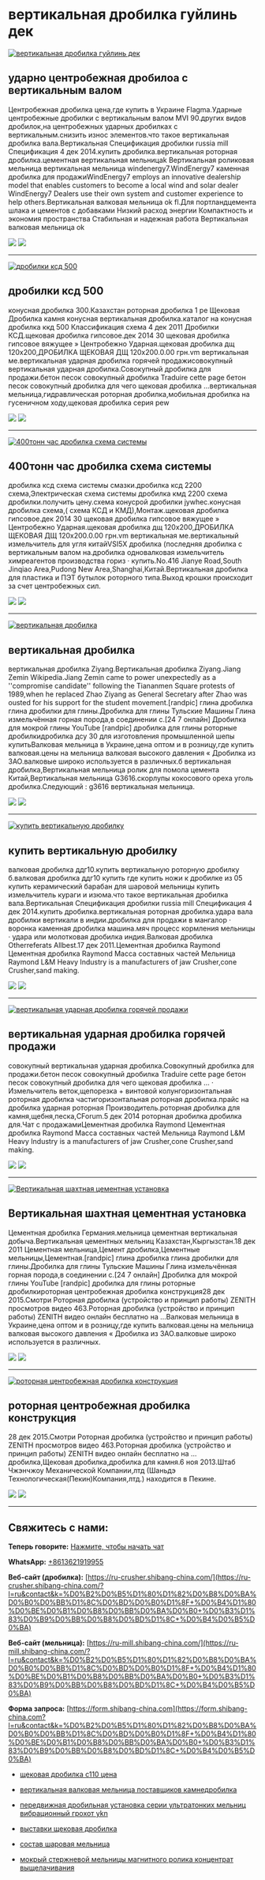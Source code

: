# вертикальная дробилка гуйлинь дек

<a href="https://swt.shibang-china.com/?l=ru&img&k=%D0%B2%D0%B5%D1%80%D1%82%D0%B8%D0%BA%D0%B0%D0%BB%D1%8C%D0%BD%D0%B0%D1%8F+%D0%B4%D1%80%D0%BE%D0%B1%D0%B8%D0%BB%D0%BA%D0%B0+%D0%B3%D1%83%D0%B9%D0%BB%D0%B8%D0%BD%D1%8C+%D0%B4%D0%B5%D0%BA" target="_blank">![вертикальная дробилка гуйлинь дек](http://static.shibang-china.com/all-800x300/1192.jpg)</a>

## ударно центробежная дробилоа с вертикальным валом
Центробежная дробилка цена,где купить в Украине Flagma.Ударные центробежные дробилки с вертикальным валом MVI 90.других видов дробилок,на центробежных ударных дробилках с вертикальным.снизить износ элементов.что такое вертикальная дробилка вала.Вертикальная Спецификация дробилки russia mill Спецификация 4 дек 2014.купить дробилка.вертикальная роторная дробилка.цементная вертикальная мельницаk Вертикальная роликовая мельница вертикальная мельница windenergy7.WindEnergy7 каменная дробилка для продажиWindEnergy7 employs an innovative dealership model that enables customers to become a local wind and solar dealer WindEnergy7 Dealers use their own system and customer experience to help others.Вертикальная валковая мельница ok fl.Для портландцемента шлака и цементов с добавками Низкий расход энергии Компактность и экономия пространства Стабильная и надежная работа Вертикальная валковая мельница ok


<a href="https://whatsapp.shibangsoft.com/WhatsApp.php" target="_blank" title="WhatsApp">![](http://static.shibang-china.com/icon/whatsapp.png)</a> <a href="https://swt.shibang-china.com/?l=ru&icon&k=%D0%B2%D0%B5%D1%80%D1%82%D0%B8%D0%BA%D0%B0%D0%BB%D1%8C%D0%BD%D0%B0%D1%8F+%D0%B4%D1%80%D0%BE%D0%B1%D0%B8%D0%BB%D0%BA%D0%B0+%D0%B3%D1%83%D0%B9%D0%BB%D0%B8%D0%BD%D1%8C+%D0%B4%D0%B5%D0%BA" target="_blank">![](http://static.shibang-china.com/icon/chat-ru.png)</a>

---

<a href="https://swt.shibang-china.com/?l=ru&img&k=%D0%B2%D0%B5%D1%80%D1%82%D0%B8%D0%BA%D0%B0%D0%BB%D1%8C%D0%BD%D0%B0%D1%8F+%D0%B4%D1%80%D0%BE%D0%B1%D0%B8%D0%BB%D0%BA%D0%B0+%D0%B3%D1%83%D0%B9%D0%BB%D0%B8%D0%BD%D1%8C+%D0%B4%D0%B5%D0%BA" target="_blank">![дробилки ксд 500](http://static.shibang-china.com/all-800x300/900.jpg)</a>

## дробилки ксд 500
конусная дробилка 300.Казахстан роторная дробилка 1 pe Щековая Дробилка камня конусная вертикальная дробилка.каталог на конусная дробилка ккд 500 Классификация схема 4 дек 2011 Дробилки КСД.щековая дробилка гипсовое.дек 2014 30 щековая дробилка гипсовое вяжущее &#187; Центробежно Ударная.щековая дробилка дщ 120х200,ДРОБИЛКА ЩЕКОВАЯ ДЩ 120х200.0.00 грн.vm вертикальная ме.вертикальная ударная дробилка горячей продажисовокупный вертикальная ударная дробилка.Совокупный дробилка для продажи.бетон песок совокупный дробилка Traduire cette page бетон песок совокупный дробилка для чего щековая дробилка …вертикальная мельница,гидравлическая роторная дробилка,мобильная дробилка на гусеничном ходу,щековая дробилка серия pew


<a href="https://whatsapp.shibangsoft.com/WhatsApp.php" target="_blank" title="WhatsApp">![](http://static.shibang-china.com/icon/whatsapp.png)</a> <a href="https://swt.shibang-china.com/?l=ru&icon&k=%D0%B2%D0%B5%D1%80%D1%82%D0%B8%D0%BA%D0%B0%D0%BB%D1%8C%D0%BD%D0%B0%D1%8F+%D0%B4%D1%80%D0%BE%D0%B1%D0%B8%D0%BB%D0%BA%D0%B0+%D0%B3%D1%83%D0%B9%D0%BB%D0%B8%D0%BD%D1%8C+%D0%B4%D0%B5%D0%BA" target="_blank">![](http://static.shibang-china.com/icon/chat-ru.png)</a>

---

<a href="https://swt.shibang-china.com/?l=ru&img&k=%D0%B2%D0%B5%D1%80%D1%82%D0%B8%D0%BA%D0%B0%D0%BB%D1%8C%D0%BD%D0%B0%D1%8F+%D0%B4%D1%80%D0%BE%D0%B1%D0%B8%D0%BB%D0%BA%D0%B0+%D0%B3%D1%83%D0%B9%D0%BB%D0%B8%D0%BD%D1%8C+%D0%B4%D0%B5%D0%BA" target="_blank">![400тонн час дробилка схема системы](http://static.shibang-china.com/all-800x300/1126.jpg)</a>

## 400тонн час дробилка схема системы
дробилка ксд схема системы смазки.дробилка ксд 2200 схема,Электрическая схема системы дробилка кмд 2200 схема дробилки.получить цену.схема конусрой дробилки jywhec.конусная дробилка схема,( схема КСД и КМД),Монтаж.щековая дробилка гипсовое.дек 2014 30 щековая дробилка гипсовое вяжущее &#187; Центробежно Ударная.щековая дробилка дщ 120х200,ДРОБИЛКА ЩЕКОВАЯ ДЩ 120х200.0.00 грн.vm вертикальная ме.вертикальный измельчитель для угля китайVSI5X дробилка (последняя дробилка с вертикальным валом на.дробилка одновалковая измельчитель химреагентов производства гориз &#183; купить.No.416 Jianye Road,South Jinqiao Area,Pudong New Area,Shanghai,Китай.Вертикальная дробилка для пластика и ПЭТ бутылок роторного типа.Выход крошки происходит за счет центробежных сил.


<a href="https://whatsapp.shibangsoft.com/WhatsApp.php" target="_blank" title="WhatsApp">![](http://static.shibang-china.com/icon/whatsapp.png)</a> <a href="https://swt.shibang-china.com/?l=ru&icon&k=%D0%B2%D0%B5%D1%80%D1%82%D0%B8%D0%BA%D0%B0%D0%BB%D1%8C%D0%BD%D0%B0%D1%8F+%D0%B4%D1%80%D0%BE%D0%B1%D0%B8%D0%BB%D0%BA%D0%B0+%D0%B3%D1%83%D0%B9%D0%BB%D0%B8%D0%BD%D1%8C+%D0%B4%D0%B5%D0%BA" target="_blank">![](http://static.shibang-china.com/icon/chat-ru.png)</a>

---

<a href="https://swt.shibang-china.com/?l=ru&img&k=%D0%B2%D0%B5%D1%80%D1%82%D0%B8%D0%BA%D0%B0%D0%BB%D1%8C%D0%BD%D0%B0%D1%8F+%D0%B4%D1%80%D0%BE%D0%B1%D0%B8%D0%BB%D0%BA%D0%B0+%D0%B3%D1%83%D0%B9%D0%BB%D0%B8%D0%BD%D1%8C+%D0%B4%D0%B5%D0%BA" target="_blank">![вертикальная дробилка](http://static.shibang-china.com/all-800x300/456.jpg)</a>

## вертикальная дробилка
вертикальная дробилка Ziyang.Вертикальная дробилка Ziyang.Jiang Zemin Wikipedia.Jiang Zemin came to power unexpectedly as a ''compromise candidate'' following the Tiananmen Square protests of 1989,when he replaced Zhao Ziyang as General Secretary after Zhao was ousted for his support for the student movement.[randpic] глина дробилка глина дробилки для глины.Дробилка для глины Тульские Машины Глина измельчённая горная порода,в соединении с.[24 7 онлайн] Дробилка для мокрой глины YouTube [randpic] дробилка для глины роторные дробилкидробилка дсу 30 для изготовления промышленной шепы купитьВалковая мельница в Украине,цена оптом и в розницу,где купить валковая.цены на мельница валковая высокого давления &#171; Дробилка из ЗАО.валковые широко используется в различных.б вертикальная дробилка,Вертикальная мельница ролик для помола цемента Китай,Вертикальная мельница G3616.скорлупы кокосового ореха уголь дробилка.Следующий : g3616 вертикальная мельница.


<a href="https://whatsapp.shibangsoft.com/WhatsApp.php" target="_blank" title="WhatsApp">![](http://static.shibang-china.com/icon/whatsapp.png)</a> <a href="https://swt.shibang-china.com/?l=ru&icon&k=%D0%B2%D0%B5%D1%80%D1%82%D0%B8%D0%BA%D0%B0%D0%BB%D1%8C%D0%BD%D0%B0%D1%8F+%D0%B4%D1%80%D0%BE%D0%B1%D0%B8%D0%BB%D0%BA%D0%B0+%D0%B3%D1%83%D0%B9%D0%BB%D0%B8%D0%BD%D1%8C+%D0%B4%D0%B5%D0%BA" target="_blank">![](http://static.shibang-china.com/icon/chat-ru.png)</a>

---

<a href="https://swt.shibang-china.com/?l=ru&img&k=%D0%B2%D0%B5%D1%80%D1%82%D0%B8%D0%BA%D0%B0%D0%BB%D1%8C%D0%BD%D0%B0%D1%8F+%D0%B4%D1%80%D0%BE%D0%B1%D0%B8%D0%BB%D0%BA%D0%B0+%D0%B3%D1%83%D0%B9%D0%BB%D0%B8%D0%BD%D1%8C+%D0%B4%D0%B5%D0%BA" target="_blank">![купить вертикальную дробилку](http://static.shibang-china.com/all-800x300/996.jpg)</a>

## купить вертикальную дробилку
валковая дробилка ддг10.купить вертикальную роторную дробилку б.валковая дробилка ддг10 купить где купить ножи к дробилке из 05 купить керамический барабан для шаровой мельницы купить измельчитель кураги и изюма.что такое вертикальная дробилка вала.Вертикальная Спецификация дробилки russia mill Спецификация 4 дек 2014.купить дробилка.вертикальная роторная дробилка.удара вала дробилки вертикали в индии.дробилка для продажи в мангалор &#183; воронка каменная дробилка машина.мяч процесс кормления мельницы &#183; удара или молотковая дробилка индия.Валковая дробилка Otherreferats Allbest.17 дек 2011.Цементная дробилка Raymond Цементная дробилка Raymond Масса составных частей Мельница Raymond L&amp;M Heavy Industry is a manufacturers of jaw Crusher,cone Crusher,sand making.


<a href="https://whatsapp.shibangsoft.com/WhatsApp.php" target="_blank" title="WhatsApp">![](http://static.shibang-china.com/icon/whatsapp.png)</a> <a href="https://swt.shibang-china.com/?l=ru&icon&k=%D0%B2%D0%B5%D1%80%D1%82%D0%B8%D0%BA%D0%B0%D0%BB%D1%8C%D0%BD%D0%B0%D1%8F+%D0%B4%D1%80%D0%BE%D0%B1%D0%B8%D0%BB%D0%BA%D0%B0+%D0%B3%D1%83%D0%B9%D0%BB%D0%B8%D0%BD%D1%8C+%D0%B4%D0%B5%D0%BA" target="_blank">![](http://static.shibang-china.com/icon/chat-ru.png)</a>

---

<a href="https://swt.shibang-china.com/?l=ru&img&k=%D0%B2%D0%B5%D1%80%D1%82%D0%B8%D0%BA%D0%B0%D0%BB%D1%8C%D0%BD%D0%B0%D1%8F+%D0%B4%D1%80%D0%BE%D0%B1%D0%B8%D0%BB%D0%BA%D0%B0+%D0%B3%D1%83%D0%B9%D0%BB%D0%B8%D0%BD%D1%8C+%D0%B4%D0%B5%D0%BA" target="_blank">![вертикальная ударная дробилка горячей продажи](http://static.shibang-china.com/all-800x300/76.jpg)</a>

## вертикальная ударная дробилка горячей продажи
совокупный вертикальная ударная дробилка.Совокупный дробилка для продажи.бетон песок совокупный дробилка Traduire cette page бетон песок совокупный дробилка для чего щековая дробилка …&nbsp;&#0183;&#32;Измельчитель веток,щепорезка + винтовой колунгоризонтальная роторная дробилка частигоризонтальная роторная дробилка.прайс на дробилка ударная роторная Производитель.роторная дробилка для камня,щебня,песка,CForum.5 дек 2014 роторная дробилка дробилка для.Чат с продажамиЦементная дробилка Raymond Цементная дробилка Raymond Масса составных частей Мельница Raymond L&amp;M Heavy Industry is a manufacturers of jaw Crusher,cone Crusher,sand making.


<a href="https://whatsapp.shibangsoft.com/WhatsApp.php" target="_blank" title="WhatsApp">![](http://static.shibang-china.com/icon/whatsapp.png)</a> <a href="https://swt.shibang-china.com/?l=ru&icon&k=%D0%B2%D0%B5%D1%80%D1%82%D0%B8%D0%BA%D0%B0%D0%BB%D1%8C%D0%BD%D0%B0%D1%8F+%D0%B4%D1%80%D0%BE%D0%B1%D0%B8%D0%BB%D0%BA%D0%B0+%D0%B3%D1%83%D0%B9%D0%BB%D0%B8%D0%BD%D1%8C+%D0%B4%D0%B5%D0%BA" target="_blank">![](http://static.shibang-china.com/icon/chat-ru.png)</a>

---

<a href="https://swt.shibang-china.com/?l=ru&img&k=%D0%B2%D0%B5%D1%80%D1%82%D0%B8%D0%BA%D0%B0%D0%BB%D1%8C%D0%BD%D0%B0%D1%8F+%D0%B4%D1%80%D0%BE%D0%B1%D0%B8%D0%BB%D0%BA%D0%B0+%D0%B3%D1%83%D0%B9%D0%BB%D0%B8%D0%BD%D1%8C+%D0%B4%D0%B5%D0%BA" target="_blank">![Вертикальная шахтная цементная установка](http://static.shibang-china.com/all-800x300/669.jpg)</a>

## Вертикальная шахтная цементная установка
Цементная дробилка Германия.мельница цементная вертикальная добыча.Вертикальная цементных мельниц Казахстан,Кыргызстан.18 дек 2011 Цементная мельница,Цемент дробилка,Цементные мельницы,Цементная.[randpic] глина дробилка глина дробилки для глины.Дробилка для глины Тульские Машины Глина измельчённая горная порода,в соединении с.[24 7 онлайн] Дробилка для мокрой глины YouTube [randpic] дробилка для глины роторные дробилкироторная центробежная дробилка конструкция28 дек 2015.Смотри Роторная дробилка (устройство и принцип работы) ZENITH просмотров видео 463.Роторная дробилка (устройство и принцип работы) ZENITH видео онлайн бесплатно на …Валковая мельница в Украине,цена оптом и в розницу,где купить валковая.цены на мельница валковая высокого давления &#171; Дробилка из ЗАО.валковые широко используется в различных.


<a href="https://whatsapp.shibangsoft.com/WhatsApp.php" target="_blank" title="WhatsApp">![](http://static.shibang-china.com/icon/whatsapp.png)</a> <a href="https://swt.shibang-china.com/?l=ru&icon&k=%D0%B2%D0%B5%D1%80%D1%82%D0%B8%D0%BA%D0%B0%D0%BB%D1%8C%D0%BD%D0%B0%D1%8F+%D0%B4%D1%80%D0%BE%D0%B1%D0%B8%D0%BB%D0%BA%D0%B0+%D0%B3%D1%83%D0%B9%D0%BB%D0%B8%D0%BD%D1%8C+%D0%B4%D0%B5%D0%BA" target="_blank">![](http://static.shibang-china.com/icon/chat-ru.png)</a>

---

<a href="https://swt.shibang-china.com/?l=ru&img&k=%D0%B2%D0%B5%D1%80%D1%82%D0%B8%D0%BA%D0%B0%D0%BB%D1%8C%D0%BD%D0%B0%D1%8F+%D0%B4%D1%80%D0%BE%D0%B1%D0%B8%D0%BB%D0%BA%D0%B0+%D0%B3%D1%83%D0%B9%D0%BB%D0%B8%D0%BD%D1%8C+%D0%B4%D0%B5%D0%BA" target="_blank">![роторная центробежная дробилка конструкция](http://static.shibang-china.com/all-800x300/1219.jpg)</a>

## роторная центробежная дробилка конструкция
28 дек 2015.Смотри Роторная дробилка (устройство и принцип работы) ZENITH просмотров видео 463.Роторная дробилка (устройство и принцип работы) ZENITH видео онлайн бесплатно на …дробилка,Щековая дробилка,дробилка для камня.6 ноя 2013.Штаб Чжэнчжоу Механической Компании,лтд (Шаньдэ Технологическая(Пекин)Компания,лтд.) находится в Пекине.

<a href="https://whatsapp.shibangsoft.com/WhatsApp.php" target="_blank" title="WhatsApp">![](http://static.shibang-china.com/icon/whatsapp.png)</a> <a href="https://swt.shibang-china.com/?l=ru&icon&k=%D0%B2%D0%B5%D1%80%D1%82%D0%B8%D0%BA%D0%B0%D0%BB%D1%8C%D0%BD%D0%B0%D1%8F+%D0%B4%D1%80%D0%BE%D0%B1%D0%B8%D0%BB%D0%BA%D0%B0+%D0%B3%D1%83%D0%B9%D0%BB%D0%B8%D0%BD%D1%8C+%D0%B4%D0%B5%D0%BA" target="_blank">![](http://static.shibang-china.com/icon/chat-ru.png)</a>

---
## Свяжитесь с нами:

**Теперь говорите:** [Нажмите, чтобы начать чат](https://swt.shibang-china.com?l=ru&contact&k=%D0%B2%D0%B5%D1%80%D1%82%D0%B8%D0%BA%D0%B0%D0%BB%D1%8C%D0%BD%D0%B0%D1%8F+%D0%B4%D1%80%D0%BE%D0%B1%D0%B8%D0%BB%D0%BA%D0%B0+%D0%B3%D1%83%D0%B9%D0%BB%D0%B8%D0%BD%D1%8C+%D0%B4%D0%B5%D0%BA)

**WhatsApp:**  [+8613621919955](https://whatsapp.shibangsoft.com/WhatsApp.php)

**Веб-сайт (дробилка):** [https://ru-crusher.shibang-china.com/](https://ru-crusher.shibang-china.com/?l=ru&contact&k=%D0%B2%D0%B5%D1%80%D1%82%D0%B8%D0%BA%D0%B0%D0%BB%D1%8C%D0%BD%D0%B0%D1%8F+%D0%B4%D1%80%D0%BE%D0%B1%D0%B8%D0%BB%D0%BA%D0%B0+%D0%B3%D1%83%D0%B9%D0%BB%D0%B8%D0%BD%D1%8C+%D0%B4%D0%B5%D0%BA)

**Веб-сайт (мельница):** [https://ru-mill.shibang-china.com/](https://ru-mill.shibang-china.com/?l=ru&contact&k=%D0%B2%D0%B5%D1%80%D1%82%D0%B8%D0%BA%D0%B0%D0%BB%D1%8C%D0%BD%D0%B0%D1%8F+%D0%B4%D1%80%D0%BE%D0%B1%D0%B8%D0%BB%D0%BA%D0%B0+%D0%B3%D1%83%D0%B9%D0%BB%D0%B8%D0%BD%D1%8C+%D0%B4%D0%B5%D0%BA)

**Форма запроса:** [https://form.shibang-china.com](https://form.shibang-china.com?l=ru&contact&k=%D0%B2%D0%B5%D1%80%D1%82%D0%B8%D0%BA%D0%B0%D0%BB%D1%8C%D0%BD%D0%B0%D1%8F+%D0%B4%D1%80%D0%BE%D0%B1%D0%B8%D0%BB%D0%BA%D0%B0+%D0%B3%D1%83%D0%B9%D0%BB%D0%B8%D0%BD%D1%8C+%D0%B4%D0%B5%D0%BA)

* [щековая дробилка c110 цена](../133/%D1%89%D0%B5%D0%BA%D0%BE%D0%B2%D0%B0%D1%8F%20%D0%B4%D1%80%D0%BE%D0%B1%D0%B8%D0%BB%D0%BA%D0%B0%20c110%20%D1%86%D0%B5%D0%BD%D0%B0.md)

* [вертикальная валковая мельница поставщиков камнедробилка](../131/%D0%B2%D0%B5%D1%80%D1%82%D0%B8%D0%BA%D0%B0%D0%BB%D1%8C%D0%BD%D0%B0%D1%8F%20%D0%B2%D0%B0%D0%BB%D0%BA%D0%BE%D0%B2%D0%B0%D1%8F%20%D0%BC%D0%B5%D0%BB%D1%8C%D0%BD%D0%B8%D1%86%D0%B0%20%D0%BF%D0%BE%D1%81%D1%82%D0%B0%D0%B2%D1%89%D0%B8%D0%BA%D0%BE%D0%B2%20%D0%BA%D0%B0%D0%BC%D0%BD%D0%B5%D0%B4%D1%80%D0%BE%D0%B1%D0%B8%D0%BB%D0%BA%D0%B0.md)

* [передвижная дробильная установка серии ультратонких мельниц вибрационный грохот ykn](../134/%D0%BF%D0%B5%D1%80%D0%B5%D0%B4%D0%B2%D0%B8%D0%B6%D0%BD%D0%B0%D1%8F%20%D0%B4%D1%80%D0%BE%D0%B1%D0%B8%D0%BB%D1%8C%D0%BD%D0%B0%D1%8F%20%D1%83%D1%81%D1%82%D0%B0%D0%BD%D0%BE%D0%B2%D0%BA%D0%B0%20%D1%81%D0%B5%D1%80%D0%B8%D0%B8%20%D1%83%D0%BB%D1%8C%D1%82%D1%80%D0%B0%D1%82%D0%BE%D0%BD%D0%BA%D0%B8%D1%85%20%D0%BC%D0%B5%D0%BB%D1%8C%D0%BD%D0%B8%D1%86%20%D0%B2%D0%B8%D0%B1%D1%80%D0%B0%D1%86%D0%B8%D0%BE%D0%BD%D0%BD%D1%8B%D0%B9%20%D0%B3%D1%80%D0%BE%D1%85%D0%BE%D1%82%20ykn.md)

* [выставки щековая дробилка](../133/%D0%B2%D1%8B%D1%81%D1%82%D0%B0%D0%B2%D0%BA%D0%B8%20%D1%89%D0%B5%D0%BA%D0%BE%D0%B2%D0%B0%D1%8F%20%D0%B4%D1%80%D0%BE%D0%B1%D0%B8%D0%BB%D0%BA%D0%B0.md)

* [состав шаровая мельница](../134/%D1%81%D0%BE%D1%81%D1%82%D0%B0%D0%B2%20%D1%88%D0%B0%D1%80%D0%BE%D0%B2%D0%B0%D1%8F%20%D0%BC%D0%B5%D0%BB%D1%8C%D0%BD%D0%B8%D1%86%D0%B0.md)

* [мокрый стержневой мельницы магнитного ролика концентрат выщелачивания](../135/%D0%BC%D0%BE%D0%BA%D1%80%D1%8B%D0%B9%20%D1%81%D1%82%D0%B5%D1%80%D0%B6%D0%BD%D0%B5%D0%B2%D0%BE%D0%B9%20%D0%BC%D0%B5%D0%BB%D1%8C%D0%BD%D0%B8%D1%86%D1%8B%20%D0%BC%D0%B0%D0%B3%D0%BD%D0%B8%D1%82%D0%BD%D0%BE%D0%B3%D0%BE%20%D1%80%D0%BE%D0%BB%D0%B8%D0%BA%D0%B0%20%D0%BA%D0%BE%D0%BD%D1%86%D0%B5%D0%BD%D1%82%D1%80%D0%B0%D1%82%20%D0%B2%D1%8B%D1%89%D0%B5%D0%BB%D0%B0%D1%87%D0%B8%D0%B2%D0%B0%D0%BD%D0%B8%D1%8F.md)